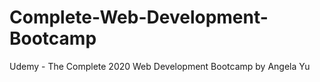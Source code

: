 # Complete-Web-Development-Bootcamp
Udemy - The Complete 2020 Web Development Bootcamp by Angela Yu

